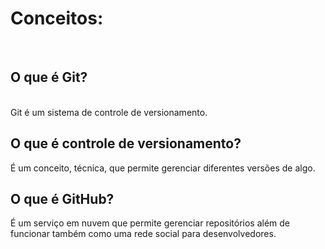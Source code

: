# Conceitos:
<br/>

## O que é Git?
<br/>
Git é um sistema de controle de versionamento.

## O que é controle de versionamento?
É um conceito, técnica, que permite gerenciar diferentes versões de algo.
<br/>

## O que é GitHub?
É um serviço em nuvem que permite gerenciar repositórios além de funcionar também como uma rede social para desenvolvedores.

